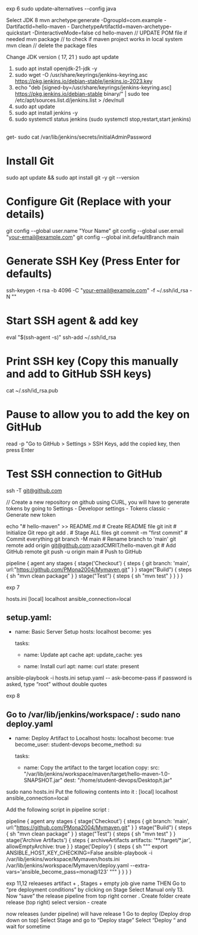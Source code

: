 exp 6
sudo update-alternatives --config java

Select JDK 8
mvn archetype:generate -DgroupId=com.example -DartifactId=hello-maven -
DarchetypeArtifactId=maven-archetype-quickstart -DinteractiveMode=false
cd hello-maven
// UPDATE POM file if needed
mvn package // to check if maven project works in local system
mvn clean
// delete the package files

Change JDK version ( 17, 21 )
sudo apt update
1. sudo apt install openjdk-21-jdk -y
2. sudo wget -O /usr/share/keyrings/jenkins-keyring.asc https://pkg.jenkins.io/debian-stable/jenkins.io-2023.key
3. echo "deb [signed-by=/usr/share/keyrings/jenkins-keyring.asc] https://pkg.jenkins.io/debian-stable binary/" | sudo tee /etc/apt/sources.list.d/jenkins.list > /dev/null
5. sudo apt update
6. sudo apt install jenkins -y
7. sudo systemctl status jenkins
   (sudo systemctl stop,restart,start jenkins)
 

get- sudo cat /var/lib/jenkins/secrets/initialAdminPassword

# Install Git
sudo apt update &amp;&amp; sudo apt install git -y
git --version

# Configure Git (Replace with your details)
git config --global user.name &quot;Your Name&quot;
git config --global user.email &quot;your-email@example.com&quot;
git config --global init.defaultBranch main
# Generate SSH Key (Press Enter for defaults)
ssh-keygen -t rsa -b 4096 -C &quot;your-email@example.com&quot; -f ~/.ssh/id_rsa -N &quot;&quot;
# Start SSH agent &amp; add key
eval &quot;$(ssh-agent -s)&quot;
ssh-add ~/.ssh/id_rsa
# Print SSH key (Copy this manually and add to GitHub SSH keys)
cat ~/.ssh/id_rsa.pub
# Pause to allow you to add the key on GitHub
read -p &quot;Go to GitHub &gt; Settings &gt; SSH Keys, add the copied key, then press Enter 
# Test SSH connection to GitHub
ssh -T git@github.com

// Create a new repository on github using CURL, you will have to generate tokens by
going to Settings - Developor settings - Tokens classic -  Generate new token

echo "# hello-maven" >> README.md # Create README file
git init # Initialize Git repo
git add . # Stage ALL files
git commit -m &quot;first commit&quot; # Commit everything
git branch -M main # Rename branch to &#39;main&#39;
git remote add origin git@github.com:azadCMRIT/hello-maven.git # Add GitHub remote
git push -u origin main # Push to GitHub


pipeline {
 agent any
 stages {
     stage('Checkout') {
         steps {
             git branch: 'main', url:"https://github.com/PMona2004/Mymaven.git"
             }
      }
     stage("Build") {
         steps {
             sh "mvn clean package"
             }
     }
     stage("Test") {
         steps {
             sh "mvn test"
             }
      }
 }
} 


exp 7

hosts.ini
[local]
localhost ansible_connection=local

setup.yaml:
---
- name: Basic Server Setup
  hosts: localhost
  become: yes 

  tasks:
    - name: Update apt cache
      apt:
        update_cache: yes

    - name: Install curl
      apt:
        name: curl
        state: present

ansible-playbook -i hosts.ini setup.yaml --
ask-become-pass
if password is asked, type “root” without double quotes

exp 8

Go to /var/lib/jenkins/workspace/ :
sudo nano deploy.yaml
---
- name: Deploy Artifact to Localhost
  hosts: localhost
  become: true
  become_user: student-devops
  become_method: su

  tasks:
    - name: Copy the artifact to the target location
      copy:
        src: "/var/lib/jenkins/workspace/maven/target/hello-maven-1.0-SNAPSHOT.jar"
        dest: "/home/student-devops/Desktop/t.jar"


sudo nano hosts.ini
Put the following contents into it :
[local]
localhost ansible_connection=local

Add the following script in pipeline script :

pipeline {
 agent any
 stages {
     stage('Checkout') {
         steps {
             git branch: 'main', url:"https://github.com/PMona2004/Mymaven.git"
             }
      }
     stage("Build") {
         steps {
             sh "mvn clean package"
             }
     }
     stage("Test") {
         steps {
             sh "mvn test"
             }
     }
     stage('Archive Artifacts') {
         steps {
             archiveArtifacts artifacts: '**/target/*.jar', allowEmptyArchive: true 
            } 
     }
     stage('Deploy') {
         steps {
             sh """ 
                export ANSIBLE_HOST_KEY_CHECKING=False 
                ansible-playbook -i /var/lib/jenkins/workspace/Mymaven/hosts.ini /var/lib/jenkins/workspace/Mymaven/deploy.yaml --extra-vars='ansible_become_pass=mona@123' 
                """ 
            } 
        } 
 }
} 



exp 11,12 releaeses artifact + , Stages + empty job give name THEN 
Go to “pre deployment conditions” by clicking on Stage 
Select Manual only
13. Now “save” the release pipeline from top right corner  .  Create folder
create release (top right) select version  - create

now releases (under pipeline) will have release 1 
Go to deploy (Deploy drop down on top)
Select Stage and go to “Deploy stage”
Select “Deploy “ and wait for sometime





